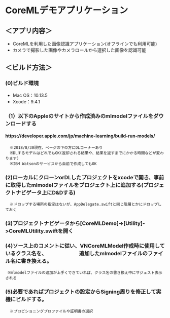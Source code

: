 # CoreMLデモアプリケーション

<h2>＜アプリ内容＞</h2>
<ul>
  <li>CoreMLを利用した画像認識アプリケーション(オフラインでも利用可能)</li>
  <li>カメラで撮影した画像やカメラロールから選択した画像を認識可能</li>
</ul>


<h2>＜ビルド方法＞</h2>
  <h3>(0)ビルド環境</h3>
    <ul>
  <li>Mac OS：10.13.5</li>
  <li>Xcode：9.4.1</li>
    </ul>
  
  <h3>（1）以下のAppleのサイトから作成済みのmlmodelファイルをダウンロードする</h3>
      <h4>https://developer.apple.com/jp/machine-learning/build-run-models/</h4>
      
      ※2018/8/30現在、ページの下の方にDLコーナーあり
      ※DLするモデルはどれでもOK(返却される結果や、結果を返すまでにかかる時間などが変わります)
      ※IBM Watsonのサービスから自前で作成してもOK
      
  <h3>(2)ローカルにクローンorDLしたプロジェクトをxcodeで開き、事前に取得したmlmodelファイルをプロジェクト上に追加する(プロジェクトナビゲータ上にD&Dする)</h3>
     
      ※ドロップする場所の指定はないが、AppDelegate.swiftと同じ階層とかにドロップしておく
     
  <h3>(3)プロジェクトナビゲータから[CoreMLDemo]->[Utility]->CoreMLUtility.swiftを開く</h3>
  
  <h3>(4)ソース上のコメントに従い、VNCoreMLModel作成時に使用しているクラス名を、
  　　　　　　追加したmlmodelファイルのファイル名に書き換える。</h3>
     
     ※mlmodelファイルの追加が上手くできていれば、クラス名の書き換え中にサジェスト表示される
  
  <h3>(5)必要であればプロジェクトの設定からSigning周りを修正して実機にビルドする。</h3>
  
      ※プロビショニングプロファイルや証明書の選択
